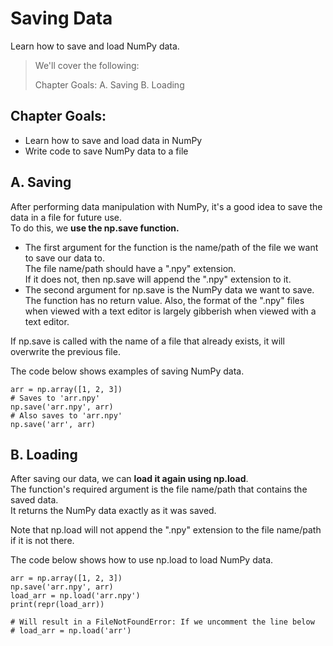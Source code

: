 # Saving Data

Learn how to save and load NumPy data.

> We'll cover the following:
>
> Chapter Goals:
> A. Saving
> B. Loading

## Chapter Goals:

- Learn how to save and load data in NumPy
- Write code to save NumPy data to a file

## A. Saving

After performing data manipulation with NumPy, it's a good idea to save the data in a file for future use.  
 To do this, we **use the np.save function.**

- The first argument for the function is the name/path of the file we want to save our data to.  
  The file name/path should have a ".npy" extension.  
  If it does not, then np.save will append the ".npy" extension to it.
- The second argument for np.save is the NumPy data we want to save.  
   The function has no return value. Also, the format of the ".npy" files when viewed with a text editor is largely gibberish when viewed with a text editor.

If np.save is called with the name of a file that already exists, it will overwrite the previous file.

The code below shows examples of saving NumPy data.

    arr = np.array([1, 2, 3])
    # Saves to 'arr.npy'
    np.save('arr.npy', arr)
    # Also saves to 'arr.npy'
    np.save('arr', arr)

## B. Loading

After saving our data, we can **load it again using np.load**.  
 The function's required argument is the file name/path that contains the saved data.  
 It returns the NumPy data exactly as it was saved.

Note that np.load will not append the ".npy" extension to the file name/path if it is not there.

The code below shows how to use np.load to load NumPy data.

    arr = np.array([1, 2, 3])
    np.save('arr.npy', arr)
    load_arr = np.load('arr.npy')
    print(repr(load_arr))

    # Will result in a FileNotFoundError: If we uncomment the line below
    # load_arr = np.load('arr')

